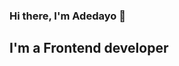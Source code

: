 ### Hi there, I'm Adedayo 👋
## I'm a Frontend developer

<!--
**pleasantvik/pleasantvik** is a ✨ _special_ ✨ repository because its `README.md` (this file) appears on your GitHub profile.

Here are some ideas to get you started:

- 🔭 I’m currently working on project to include in my portfolio
- 🌱 I’m currently learning Nextjs, Nodejs, Express
- 👯 I’m looking to collaborate on ...
- 🤔 I’m looking for help with design, DSA
- 💬 Ask me about Reactjs, Javascript, Frontend development
- 📫 How to reach me: https://twitter.com/pleasantvik 
- 😄 Pronouns: He
- ⚡ Fun fact: I'm literally quiet until you become friends with me
-->
